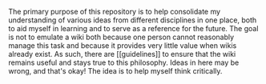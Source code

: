 The primary purpose of this repository is to help consolidate my understanding of various ideas from different disciplines in one place, both to aid myself in learning and to serve as a reference for the future. The goal is not to emulate a wiki both because one person cannot reasonably manage this task and because it provides very little value when wikis already exist. As such, there are [[guidelines]] to ensure that the wiki remains useful and stays true to this philosophy. Ideas in here may be wrong, and that's okay! The idea is to help myself think critically.